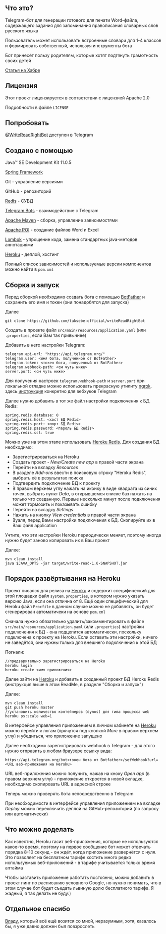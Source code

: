 ## Что это?
Telegram-бот для генерации готового для печати Word-файла, содержащего задания для запоминания правописания словарных слов русского языка

Пользователь может использовать встроенные словари для 1-4 классов и формировать собственный, используя инструменты бота

Бот принесёт пользу родителям, которые хотят подтянуть грамотность своих детей

[Статья на Хабре](https://habr.com/ru/post/646017/)

## Лицензия
Этот проект лицензируется в соответствии с лицензией Apache 2.0

Подробности в файле ```LICENSE```

## Попробовать
[@WriteReadRightBot](https://t.me/WriteReadRightBot) доступен в Telegram

## Создано с помощью
Java™ SE Development Kit 11.0.5

[Spring Framework](https://spring.io/)

Git - управление версиями

GitHub - репозиторий

[Redis](https://redis.io/) - СУБД

[Telegram Bots](https://core.telegram.org/bots) - взаимодействие с Telegram

[Apache Maven](https://maven.apache.org/) - сборка, управление зависимостями

[Apache POI](https://poi.apache.org/) - создание файлов Word и Excel

[Lombok](https://projectlombok.org/) - упрощение кода, замена стандартных java-методов аннотациями

[Heroku](https://www.heroku.com/) - деплой, хостинг

Полный список зависимостей и используемые версии компонентов можно найти в ```pom.xml```

## Сборка и запуск
Перед сборкой необходимо создать бота с помощью [BotFather](https://t.me/botfather) и сохранить его имя и токен (они понадобятся для запуска)

Далее
```
git clone https://github.com/taksebe-official/writeReadRightBot
```

Создать в проекте файл ```src/main/resources/application.yaml``` (или ```.properties```, если Вам так привычнее)

Добавить в него настройки Telegram:
```
telegram.api-url: "https://api.telegram.org/"
telegram.user: <имя бота, полученное от BotFather>
telegram.token: <токен бота, полученный от BotFather>
telegram.webhook-path: <см чуть ниже>
server.port: <см чуть ниже>
```
Для получения настроек ```telegram.webhook-path``` и ```server.port``` при локальной отладке можно использовать прекрасную утилиту [ngrok](https://ngrok.com/), здесь [инструкция](https://pavelpage.ru/koderstvo/nastroyka-ngrok-dlya-otladki-telegram-bota.html) конкретно для вебхуков Telegram

Далее нужно добавить в тот же файл настройки подключения к БД Redis:
```
spring.redis.database: 0
spring.redis.host: <хост БД Redis>
spring.redis.port: <порт БД Redis>
spring.redis.password: <пароль БД Redis>
spring.redis.ssl: true
```
Можно уже на этом этапе использовать [Heroku Redis](https://devcenter.heroku.com/articles/heroku-redis). Для создания БД необходимо:
<ul>
 <li>Зарегистрироваться на Heroku</li>
 <li>Создать проект - <i>New/Create new app</i> в правой части экрана </li>
 <li>Перейти на вкладку <i>Resources</i></li>
 <li>В разделе <i>Add-ons</i> ввести в поисковую строку "Heroku Redis", выбрать её в результатах поиска</li>
 <li>Подтвердить подключение БД к проекту</li>
 <li>В правом верхнем углу нажать на иконку в виде квадрата из синих точек, выбрать пункт <i>Data</i>, в открывшемся списке баз нажать на только что созданную. Первые несколько минут после подключения может тормозить и показывать ошибку </li>
 <li>Перейти на вкладку <i>Settings</i></li>
 <li>Нажать на кнопку <i>View credentials</i> в правой части экрана</li>
 <li>Вуаля, перед Вами настройки подключения к БД. Скопируйте их в Ваш файл application</li>
</ul>
Учтите, что эти настройки Heroku периодически меняет, поэтому иногда нужно будет заново копировать их в Ваш проект

Далее:
```
mvn clean install
java $JAVA_OPTS -jar target/write-read-1.0-SNAPSHOT.jar
```

## Порядок развёртывания на Heroku
Проект писался для релиза на [Heroku](https://www.heroku.com/) и содержит специфический для этой площадки файл ```system.properties```, в котором нужно указать версию Java, если она отлична от 8. Ещё один специфический для Heroku файл ```Procfile``` в данном случае можно не добавлять, он будет сгенерирован автоматичеки на основе ```pom.xml```

Сначала нужно обязательно удалить/закомментировать в файле ```src/main/resources/application.yaml``` (или ```.properties```) настройки подключения к БД - она подцепится автоматически, поскольку подключена к проекту на Heroku. Если оставить эти настройки, ничего не заведётся, они нужны только для внешнего подключения к этой БД

Погнали:
```
//предварительно зарегистрироваться на Heroku
heroku login
heroku create <имя приложения>
```

Далее зайти на [Heroku](https://www.heroku.com/) и добавить в созданный проект БД Heroku Redis (инструкция выше в этом ReadMe, в разделе "Сборка и запуск")

Далее:
```
mvn clean install
git push heroku master
//установить количество контейнеров (dynos) для типа процесса web
heroku ps:scale web=1
```

В интерфейсе управления приложением в личном кабинете на [Heroku](https://www.heroku.com/) можно перейти к логам (прячутся под кнопкой <i>More</i> в правом верхнем углу) и убедиться, что приложение запущено

Далее необходимо зарегистрировать webhook в Telegram - для этого нужно отправить в любом браузере ссылку вида:
```
https://api.telegram.org/bot<токен бота от Botfather>/setWebhook?url=<URL веб-приложения на Heroku>
```

URL веб-приложения можно получить, нажав на кноку <i>Open app</i> (в правом верхнем углу) - приложение откроется в новой вкладке, необходимо скопировать URL в адресной строке

Теперь можно проверять бота непосредственно в Telegram

При необходимости в интерфейсе управления приложением на вкладке <i>Deploy</i> можно переключить деплой на GitHub-репозиторий (по запросу или автоматически)

## Что можно доделать
Как известно, Heroku гасит веб-приложения, которые не используются какое-то время, поэтому на первое сообщение бот может отвечать порядка 8-10 секунд - он ждёт, когда приложение развернётся с нуля. Это позволяет на бесплатном тарифе хостить много редко используемых веб-приложений - в тарифе учитывается только время аптайма

Чтобы заставить приложение работать постоянно, можно добавить в проект пинг по расписанию условного Google, но нужно понимать, что в этом случае бот будет съедать львиную долю бесплатного тарифа. Я жадный, я так делать не буду:)

## Отдельное спасибо
[Владу](https://github.com/itotx), который всё ещё возится со мной, неразумным, хотя, казалось бы, я уже давно должен был повзрослеть
